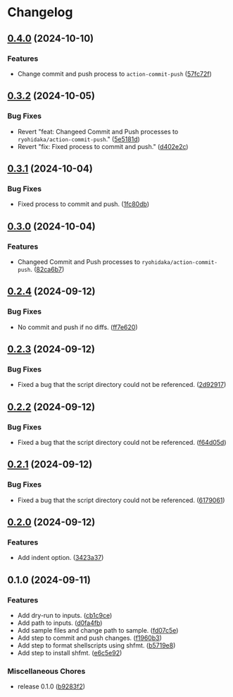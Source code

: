 # Changelog

## [0.4.0](https://github.com/ryohidaka/action-sh-format/compare/v0.3.2...v0.4.0) (2024-10-10)


### Features

* Change commit and push process to `action-commit-push` ([57fc72f](https://github.com/ryohidaka/action-sh-format/commit/57fc72f90778f3db2760ff48c7782bd35279b4ba))

## [0.3.2](https://github.com/ryohidaka/action-sh-format/compare/v0.3.1...v0.3.2) (2024-10-05)


### Bug Fixes

* Revert "feat: Changeed Commit and Push processes to `ryohidaka/action-commit-push`." ([5e5181d](https://github.com/ryohidaka/action-sh-format/commit/5e5181d00fc651a2613d644bea672eae93c8fbaa))
* Revert "fix: Fixed process to commit and push." ([d402e2c](https://github.com/ryohidaka/action-sh-format/commit/d402e2c1756591cbac89456985419495b65e25ed))

## [0.3.1](https://github.com/ryohidaka/action-sh-format/compare/v0.3.0...v0.3.1) (2024-10-04)


### Bug Fixes

* Fixed process to commit and push. ([1fc80db](https://github.com/ryohidaka/action-sh-format/commit/1fc80db2c3e40eeb02d75271db3996cfd2a21bcd))

## [0.3.0](https://github.com/ryohidaka/action-sh-format/compare/v0.2.4...v0.3.0) (2024-10-04)


### Features

* Changeed Commit and Push processes to `ryohidaka/action-commit-push`. ([82ca6b7](https://github.com/ryohidaka/action-sh-format/commit/82ca6b7fe4eb29f6da5c6530031232e51f5c0d1c))

## [0.2.4](https://github.com/ryohidaka/action-sh-format/compare/v0.2.3...v0.2.4) (2024-09-12)


### Bug Fixes

* No commit and push if no diffs. ([ff7e620](https://github.com/ryohidaka/action-sh-format/commit/ff7e6205ca12c7d841d8863489189fb703b5d761))

## [0.2.3](https://github.com/ryohidaka/action-sh-format/compare/v0.2.2...v0.2.3) (2024-09-12)


### Bug Fixes

* Fixed a bug that the script directory could not be referenced. ([2d92917](https://github.com/ryohidaka/action-sh-format/commit/2d9291749aaa82368066f6013c6f398a275d25f0))

## [0.2.2](https://github.com/ryohidaka/action-sh-format/compare/v0.2.1...v0.2.2) (2024-09-12)


### Bug Fixes

* Fixed a bug that the script directory could not be referenced. ([f64d05d](https://github.com/ryohidaka/action-sh-format/commit/f64d05d7aaa31995d4c19b163c902dd585458dc6))

## [0.2.1](https://github.com/ryohidaka/action-sh-format/compare/v0.2.0...v0.2.1) (2024-09-12)


### Bug Fixes

* Fixed a bug that the script directory could not be referenced. ([6179061](https://github.com/ryohidaka/action-sh-format/commit/6179061215fe81abeb1eae1f5c7d87a93663eb4b))

## [0.2.0](https://github.com/ryohidaka/action-sh-format/compare/v0.1.0...v0.2.0) (2024-09-12)


### Features

* Add indent option. ([3423a37](https://github.com/ryohidaka/action-sh-format/commit/3423a373ae70c649c250b735deb3b0add09f82ed))

## 0.1.0 (2024-09-11)


### Features

* Add dry-run to inputs. ([cb1c9ce](https://github.com/ryohidaka/action-sh-format/commit/cb1c9ce5983a870532cf39ddf9036c7abfdff4fe))
* Add path to inputs. ([d0fa4fb](https://github.com/ryohidaka/action-sh-format/commit/d0fa4fb667bd07ee55d873125c2489d6a3152b46))
* Add sample files and change path to sample. ([fd07c5e](https://github.com/ryohidaka/action-sh-format/commit/fd07c5e7312be1071f3f857b66f960e9752bb1ca))
* Add step to commit and push changes. ([f1960b3](https://github.com/ryohidaka/action-sh-format/commit/f1960b3c24aa9e2c4f367a2c99900829c2462783))
* Add step to format shellscripts using shfmt. ([b5719e8](https://github.com/ryohidaka/action-sh-format/commit/b5719e81cf3c26353bd0080d5528ea4e4197930a))
* Add step to install shfmt. ([e6c5e92](https://github.com/ryohidaka/action-sh-format/commit/e6c5e9267dc24483364055db61b50fc00240f690))


### Miscellaneous Chores

* release 0.1.0 ([b9283f2](https://github.com/ryohidaka/action-sh-format/commit/b9283f2fe04285c2861505bbbf2c1f89b932420b))
